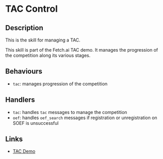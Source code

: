 # TAC Control

## Description

This is the skill for managing a TAC.

This skill is part of the Fetch.ai TAC demo. It manages the progression of the competition along its various stages.

## Behaviours

* `tac`: manages progression of the competition 

## Handlers

* `tac`: handles `tac` messages to manage the competition
* `oef`: handles `oef_search` messages if registration or unregistration on SOEF is unsuccessful

## Links

* <a href="https://docs.fetch.ai/aea/tac-skills-contract/" target="_blank">TAC Demo</a>
